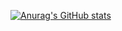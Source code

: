 [![Anurag's GitHub stats](https://github-readme-stats.vercel.app/api?username=alexistb2904)](https://github.com/anuraghazra/github-readme-stats)
